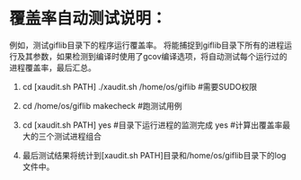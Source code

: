 # 覆盖率自动测试说明：

例如，测试giflib目录下的程序运行覆盖率。
将能捕捉到giflib目录下所有的进程运行及其参数，如果检测到编译时使用了gcov编译选项，将自动测试每个运行过的进程覆盖率，最后汇总。

1. cd [xaudit.sh PATH] 
  ./xaudit.sh /home/os/giflib #需要SUDO权限

2. cd /home/os/giflib
  makecheck #跑测试用例

3. cd [xaudit.sh PATH]
  yes #目录下运行进程的监测完成
  yes #计算出覆盖率最大的三个测试进程组合

4. 最后测试结果将统计到[xaudit.sh PATH]目录和/home/os/giflib目录下的log文件中。
